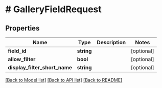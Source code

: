 # # GalleryFieldRequest

## Properties

Name | Type | Description | Notes
------------ | ------------- | ------------- | -------------
**field_id** | **string** |  | [optional]
**allow_filter** | **bool** |  | [optional]
**display_filter_short_name** | **string** |  | [optional]

[[Back to Model list]](../../README.md#models) [[Back to API list]](../../README.md#endpoints) [[Back to README]](../../README.md)
